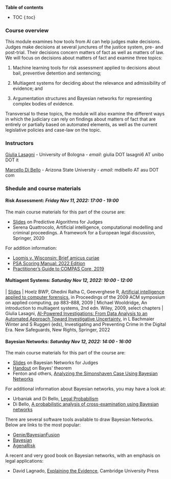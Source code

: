 **Table of contents** 
* TOC
{:toc}


### Course overview

This module examines how tools from AI can help judges make decisions.  Judges make decisions at several junctures of 
the justice system, pre- and post-trial. Their decisions concern matters of fact as well as matters of law. 
We will focus on decisions about matters of fact and examine three topics:

  1. Machine learning tools for risk assessment applied to decisions about bail, preventive detention and sentencing;

  2. Multiagent systems for deciding about the relevance and admissibility of evidence; and

  3. Argumentation structures and Bayesian networks for representing complex bodies of evidence.

Transversal to these topics, the module will also examine the different ways in which the judiciary 
can rely on findings about matters of fact that are entirely or partially based on automated elements, 
as well as the current legislative policies and case-law on the topic.

### Instructors

[Giulia Lasagni][GL] - University of Bologna - *email*: giulia DOT lasagni6 AT unibo DOT it

[Marcello Di Bello][MDB] - Arizona State University - *email*: mdibello AT asu DOT com

[GL]: https://www.unibo.it/sitoweb/giulia.lasagni6/en
[MDB]: www.marcellodibello.com

### Shedule and course materials

#### Risk Assessment: *Friday Nov 11, 2022: 17:00 - 19:00*   

The main course materials for this part of the course are:

-  [Slides]() on Predictive Algorithms for Judges 
-  Serena Quattrocolo, Artificial intelligence, computational modelling and criminal proceedings. A framework for a European legal discussion, Springer, 2020 

For addition information:

-  [Loomis v. Wisconsin: Brief amicus curiae][LW]                    
-  [PSA Scoring Manual: 2022 Edition][PSA]                           
-  [Practitioner’s Guide to COMPAS Core, 2019][COMPAS]            

[LW]: https://www.scotusblog.com/wp-content/uploads/2017/05/16-6387-CVSG-Loomis-AC-Pet.pdf
[PSA]: https://advancingpretrial.org/improving-pretrial-justice/appr-resources/psa-scoring-manual-2022-edition/
[COMPAS]: https://www.equivant.com/practitioners-guide-to-compas-core/



#### Multiagent Systems:  *Saturday Nov 12, 2022: 10:00 - 12:00*   

|       [Slides]()
|       Hoelz BWP, Ghedini Ralha C, Geeverghese R,  [Artificial intelligence applied to computer forensics][Hoelz], in Proceedings of the 2009 ACM symposium on applied computing, pp 883–888, 2009 
|       Michael Wooldridge, An introduction to multiagent systems, 2nd edn. Wiley, 2009, select chapters 
|       Giulia Lasagni, [AI-Powered Investigations: From Data Analysis to an Automated Approach Toward Investigative Uncertainty][Lasagni], in L Bachmaier Winter and S Ruggeri (eds), Investigating and Preventing Crime in the Digital Era. New Safeguards, New Rights, Springer, 2022 


[Hoelz]: https://dl.acm.org/doi/abs/10.1145/1529282.1529471 
[Lasagni]: https://link.springer.com/book/9783031139512 


#### Bayesian Networks: *Saturday Nov 12, 2022: 14:00 - 16:00* 

The main course materials for this part of the course are:

- [Slides]() on Bayesian Networks for Judges
- [Handout]() on Bayes' theorem
- Fenton and others, [Analyzing the Simonshaven Case Using Bayesian Networks][S]

For additional information about Bayesian networks, you may have a look at:

- Urbaniak and Di Bello, [Legal Probabilism][LP]                                           
- Di Bello, [A probabilistic analysis of cross-examination using Bayesian networks][C]

[LP]: https://plato.stanford.edu/entries/legal-probabilism/
[S]: https://onlinelibrary.wiley.com/doi/full/10.1111/tops.12417
[C]: https://onlinelibrary.wiley.com/doi/abs/10.1111/phis.12209

There are several software tools available to draw Bayesian Networks. Below are links to the most popular:
- [Genie/BayesianFusion](https://www.bayesfusion.com/)
- [Bayesian](https://www.bayesia.com/)
- [AgenaRisk](https://www.agenarisk.com/)

A recent and very good book on Bayesian networks, with an emphasis on legal applications:

- David Lagnado, [Explaining the Evidence](https://www.cambridge.org/core/books/explaining-the-evidence/75C56BD5E76D8C49F2B84A1E64137A1A), Cambridge University Press




